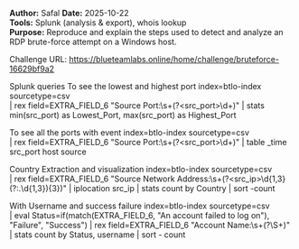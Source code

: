 **Author:** Safal
**Date:** 2025-10-22  
**Tools:** Splunk (analysis & export), whois lookup  
**Purpose:** Reproduce and explain the steps used to detect and analyze an RDP brute-force attempt on a Windows host.

Challenge URL: https://blueteamlabs.online/home/challenge/bruteforce-16629bf9a2 

Splunk queries
To see the lowest and highest port 
index=btlo-index sourcetype=csv  
| rex field=EXTRA_FIELD_6 "Source Port:\s+(?<src_port>\d+)" 
| stats min(src_port) as Lowest_Port, max(src_port) as Highest_Port 

To see all the ports with event 
index=btlo-index sourcetype=csv  
| rex field=EXTRA_FIELD_6 "Source Port:\s+(?<src_port>\d+)" 
| table _time src_port host source 

Country Extraction and visualization 
index=btlo-index sourcetype=csv  
| rex field=EXTRA_FIELD_6 "Source Network 
Address:\s+(?<src_ip>\d{1,3}(?:\.\d{1,3}){3})" 
| iplocation src_ip 
| stats count by Country 
| sort -count 

With Username and success failure 
index=btlo-index sourcetype=csv  
| eval Status=if(match(EXTRA_FIELD_6, "An account failed to log on"), 
"Failure", "Success") 
| rex field=EXTRA_FIELD_6 "Account Name:\s+(?<username>\S+)" 
| stats count by Status, username 
| sort - count
